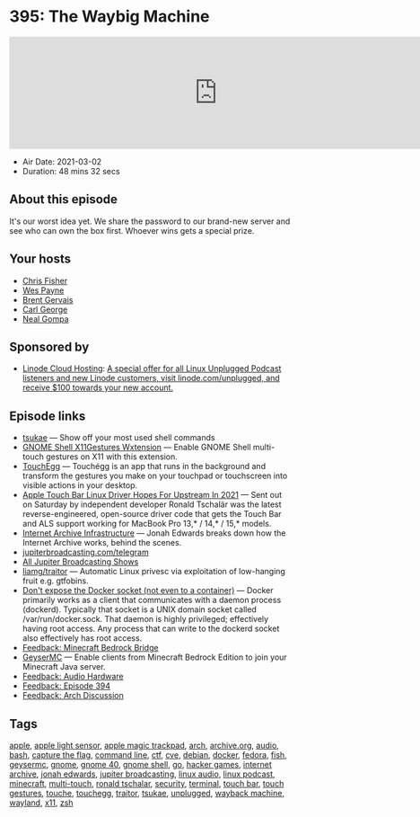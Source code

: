 # 395: The Waybig Machine

<iframe src="https://player.fireside.fm/v2/RUkczH-V+XORr9Enx?theme=dark" width="740" height="200" frameborder="0" scrolling="no"></iframe>

* Air Date: 2021-03-02
* Duration: 48 mins 32 secs

## About this episode

It's our worst idea yet. We share the password to our brand-new server and see who can own the box first. Whoever wins gets a special prize.

## Your hosts
* [Chris Fisher](https://linuxunplugged.com/hosts/chrislas)
* [Wes Payne](https://linuxunplugged.com/hosts/wes)
* [Brent Gervais](https://linuxunplugged.com/guests/brentgervais)
* [Carl George](https://linuxunplugged.com/guests/carlgeorge)
* [Neal Gompa](https://linuxunplugged.com/guests/nealgompa)

## Sponsored by

  * [Linode Cloud Hosting](https://linode.com/unplugged): [A special offer for all Linux Unplugged Podcast listeners and new Linode customers, visit linode.com/unplugged, and receive $100 towards your new account. ](https://linode.com/unplugged)



## Episode links

  * [tsukae](https://github.com/irevenko/tsukae "tsukae") — Show off your most used shell commands
  * [GNOME Shell X11Gestures Wxtension](https://github.com/JoseExposito/gnome-shell-extension-x11gestures "GNOME Shell X11Gestures Wxtension") — Enable GNOME Shell multi-touch gestures on X11 with this extension.
  * [TouchEgg](https://github.com/JoseExposito/touchegg#readme "TouchEgg") — Touchégg is an app that runs in the background and transform the gestures you make on your touchpad or touchscreen into visible actions in your desktop.
  * [Apple Touch Bar Linux Driver Hopes For Upstream In 2021](https://phoronix.com/scan.php?page=news_item&px=Apple-Touch-Bar-For-Linux "Apple Touch Bar Linux Driver Hopes For Upstream In 2021") — Sent out on Saturday by independent developer Ronald Tschalär was the latest reverse-engineered, open-source driver code that gets the Touch Bar and ALS support working for MacBook Pro 13,* / 14,* / 15,* models.
  * [Internet Archive Infrastructure](https://archive.org/details/jonah-edwards-presentation "Internet Archive Infrastructure") — Jonah Edwards breaks down how the Internet Archive works, behind the scenes.
  * [jupiterbroadcasting.com/telegram](http://jupiterbroadcasting.com/telegram "jupiterbroadcasting.com/telegram")
  * [All Jupiter Broadcasting Shows](https://feed.jupiter.zone/allshows "All Jupiter Broadcasting Shows")
  * [liamg/traitor](https://github.com/liamg/traitor "liamg/traitor") — Automatic Linux privesc via exploitation of low-hanging fruit e.g. gtfobins.
  * [Don't expose the Docker socket (not even to a container)](https://www.lvh.io/posts/dont-expose-the-docker-socket-not-even-to-a-container/ "Don't expose the Docker socket \(not even to a container\)") — Docker primarily works as a client that communicates with a daemon process (dockerd). Typically that socket is a UNIX domain socket called /var/run/docker.sock. That daemon is highly privileged; effectively having root access. Any process that can write to the dockerd socket also effectively has root access.
  * [Feedback: Minecraft Bedrock Bridge](https://slexy.org/view/s2PoDQnxhE "Feedback: Minecraft Bedrock Bridge")
  * [GeyserMC](https://geysermc.org/ "GeyserMC") — Enable clients from Minecraft Bedrock Edition to join your Minecraft Java server.
  * [Feedback: Audio Hardware](https://slexy.org/view/s257OvixLm "Feedback: Audio Hardware")
  * [Feedback: Episode 394](https://slexy.org/view/s21VYiQsxV "Feedback: Episode 394")
  * [Feedback: Arch Discussion](https://slexy.org/view/s2RdSnJ0ja "Feedback: Arch Discussion")



## Tags

[apple](https://linuxunplugged.com/tags/apple), [apple light sensor](https://linuxunplugged.com/tags/apple%20light%20sensor), [apple magic trackpad](https://linuxunplugged.com/tags/apple%20magic%20trackpad), [arch](https://linuxunplugged.com/tags/arch), [archive.org](https://linuxunplugged.com/tags/archive.org), [audio](https://linuxunplugged.com/tags/audio), [bash](https://linuxunplugged.com/tags/bash), [capture the flag](https://linuxunplugged.com/tags/capture%20the%20flag), [command line](https://linuxunplugged.com/tags/command%20line), [ctf](https://linuxunplugged.com/tags/ctf), [cve](https://linuxunplugged.com/tags/cve), [debian](https://linuxunplugged.com/tags/debian), [docker](https://linuxunplugged.com/tags/docker), [fedora](https://linuxunplugged.com/tags/fedora), [fish](https://linuxunplugged.com/tags/fish), [geysermc](https://linuxunplugged.com/tags/geysermc), [gnome](https://linuxunplugged.com/tags/gnome), [gnome 40](https://linuxunplugged.com/tags/gnome%2040), [gnome shell](https://linuxunplugged.com/tags/gnome%20shell), [go](https://linuxunplugged.com/tags/go), [hacker games](https://linuxunplugged.com/tags/hacker%20games), [internet archive](https://linuxunplugged.com/tags/internet%20archive), [jonah edwards](https://linuxunplugged.com/tags/jonah%20edwards), [jupiter broadcasting](https://linuxunplugged.com/tags/jupiter%20broadcasting), [linux audio](https://linuxunplugged.com/tags/linux%20audio), [linux podcast](https://linuxunplugged.com/tags/linux%20podcast), [minecraft](https://linuxunplugged.com/tags/minecraft), [multi-touch](https://linuxunplugged.com/tags/multi-touch), [ronald tschalar](https://linuxunplugged.com/tags/ronald%20tschalar), [security](https://linuxunplugged.com/tags/security), [terminal](https://linuxunplugged.com/tags/terminal), [touch bar](https://linuxunplugged.com/tags/touch%20bar), [touch gestures](https://linuxunplugged.com/tags/touch%20gestures), [touche](https://linuxunplugged.com/tags/touche), [touchegg](https://linuxunplugged.com/tags/touchegg), [traitor](https://linuxunplugged.com/tags/traitor), [tsukae](https://linuxunplugged.com/tags/tsukae), [unplugged](https://linuxunplugged.com/tags/unplugged), [wayback machine](https://linuxunplugged.com/tags/wayback%20machine), [wayland](https://linuxunplugged.com/tags/wayland), [x11](https://linuxunplugged.com/tags/x11), [zsh](https://linuxunplugged.com/tags/zsh)